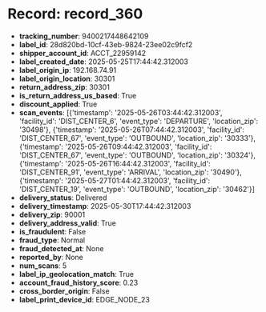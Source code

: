 # Record: record_360

- **tracking_number**: 9400217448642109
- **label_id**: 28d820bd-10cf-43eb-9824-23ee02c9fcf2
- **shipper_account_id**: ACCT_22959142
- **label_created_date**: 2025-05-25T17:44:42.312003
- **label_origin_ip**: 192.168.74.91
- **label_origin_location**: 30301
- **return_address_zip**: 30301
- **is_return_address_us_based**: True
- **discount_applied**: True
- **scan_events**: [{'timestamp': '2025-05-26T03:44:42.312003', 'facility_id': 'DIST_CENTER_6', 'event_type': 'DEPARTURE', 'location_zip': '30498'}, {'timestamp': '2025-05-26T07:44:42.312003', 'facility_id': 'DIST_CENTER_67', 'event_type': 'OUTBOUND', 'location_zip': '30333'}, {'timestamp': '2025-05-26T09:44:42.312003', 'facility_id': 'DIST_CENTER_67', 'event_type': 'OUTBOUND', 'location_zip': '30324'}, {'timestamp': '2025-05-26T16:44:42.312003', 'facility_id': 'DIST_CENTER_91', 'event_type': 'ARRIVAL', 'location_zip': '30490'}, {'timestamp': '2025-05-27T01:44:42.312003', 'facility_id': 'DIST_CENTER_19', 'event_type': 'OUTBOUND', 'location_zip': '30462'}]
- **delivery_status**: Delivered
- **delivery_timestamp**: 2025-05-30T17:44:42.312003
- **delivery_zip**: 90001
- **delivery_address_valid**: True
- **is_fraudulent**: False
- **fraud_type**: Normal
- **fraud_detected_at**: None
- **reported_by**: None
- **num_scans**: 5
- **label_ip_geolocation_match**: True
- **account_fraud_history_score**: 0.23
- **cross_border_origin**: False
- **label_print_device_id**: EDGE_NODE_23